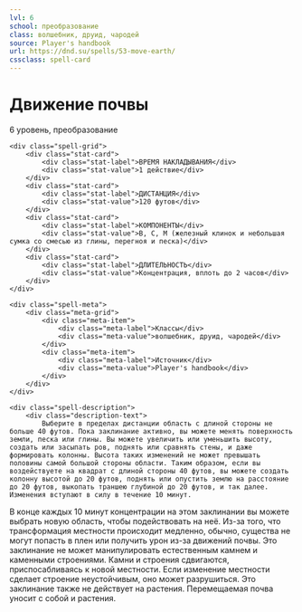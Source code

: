 ```yaml
---
lvl: 6
school: преобразование
class: волшебник, друид, чародей
source: Player's handbook
url: https://dnd.su/spells/53-move-earth/
cssclass: spell-card
---
```


<div class="spell-container">
    <div class="spell-header">
        <h1 class="spell-name">Движение почвы</h1>
        <div class="spell-level">6 уровень, преобразование</div>
    </div>
    
    <div class="spell-grid">
        <div class="stat-card">
            <div class="stat-label">ВРЕМЯ НАКЛАДЫВАНИЯ</div>
            <div class="stat-value">1 действие</div>
        </div>
        <div class="stat-card">
            <div class="stat-label">ДИСТАНЦИЯ</div>
            <div class="stat-value">120 футов</div>
        </div>
        <div class="stat-card">
            <div class="stat-label">КОМПОНЕНТЫ</div>
            <div class="stat-value">В, С, М (железный клинок и небольшая сумка со смесью из глины, перегноя и песка)</div>
        </div>
        <div class="stat-card">
            <div class="stat-label">ДЛИТЕЛЬНОСТЬ</div>
            <div class="stat-value">Концентрация, вплоть до 2 часов</div>
        </div>
    </div>
    
    <div class="spell-meta">
        <div class="meta-grid">
            <div class="meta-item">
                <div class="meta-label">Классы</div>
                <div class="meta-value">волшебник, друид, чародей</div>
            </div>
            <div class="meta-item">
                <div class="meta-label">Источник</div>
                <div class="meta-value">Player's handbook</div>
            </div>
        </div>
    </div>
    
    <div class="spell-description">
        <div class="description-text">
            Выберите в пределах дистанции область с длиной стороны не больше 40 футов. Пока заклинание активно, вы можете менять поверхность земли, песка или глины. Вы можете увеличить или уменьшить высоту, создать или засыпать ров, поднять или сравнять стены, и даже формировать колонны. Высота таких изменений не может превышать половины самой большой стороны области. Таким образом, если вы воздействуете на квадрат с длиной стороны 40 футов, вы можете создать колонну высотой до 20 футов, поднять или опустить землю на расстояние до 20 футов, выкопать траншею глубиной до 20 футов, и так далее. Изменения вступают в силу в течение 10 минут.
В конце каждых 10 минут концентрации на этом заклинании вы можете выбрать новую область, чтобы подействовать на неё.
Из-за того, что трансформация местности происходит медленно, обычно, существа не могут попасть в плен или получить урон из-за движений почвы.
Это заклинание не может манипулировать естественным камнем и каменными строениями. Камни и строения сдвигаются, приспосабливаясь к новой местности. Если изменение местности сделает строение неустойчивым, оно может разрушиться.
Это заклинание также не действует на растения. Перемещаемая почва уносит с собой и растения.
        </div>
    </div>
</div>